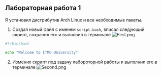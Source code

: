 ## Лабораторная работа 1

Я установил дистрибутив Arch Linux и все необходимые пакеты.

1. Создал новый файл с именем `script.bash`, вписал следующий скрипт, сохранил его и выполнил в терминале
![First.png](Sreenshots/1.png)
```bash
#!/bin/bash

echo "Welcome to ITMO University"
```

2. Изменил скрипт под задачу лабороторной работы и выполнил его в терминале
![Second.png](Sreenshots/2.png)



